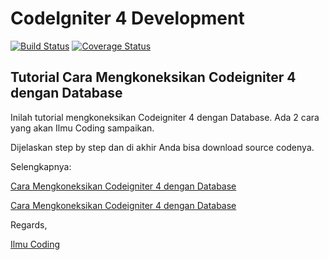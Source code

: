 # CodeIgniter 4 Development

[![Build Status](https://travis-ci.org/codeigniter4/CodeIgniter4.svg?branch=develop)](https://travis-ci.org/codeigniter4/CodeIgniter4)
[![Coverage Status](https://coveralls.io/repos/github/codeigniter4/CodeIgniter4/badge.svg?branch=develop)](https://coveralls.io/github/codeigniter4/CodeIgniter4?branch=develop)
<br>

## Tutorial Cara Mengkoneksikan Codeigniter 4 dengan Database

Inilah tutorial mengkoneksikan Codeigniter 4 dengan Database. Ada 2 cara yang akan Ilmu Coding sampaikan.

Dijelaskan step by step dan di akhir Anda bisa download source codenya.

Selengkapnya: 

[Cara Mengkoneksikan Codeigniter 4 dengan Database](https://ilmucoding.com/codeigniter-4-database/)

[Cara Mengkoneksikan Codeigniter 4 dengan Database](https://ilmucoding.com/codeigniter-4-database/)

Regards,

[Ilmu Coding](https://ilmucoding.com)
